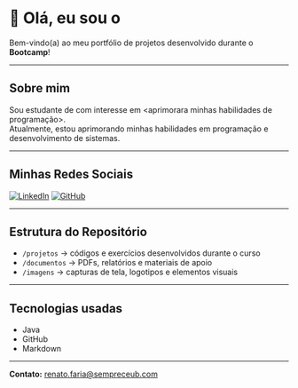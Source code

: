 # 👋 Olá, eu sou o <Renato Moreira>

Bem-vindo(a) ao meu portfólio de projetos desenvolvido durante o **Bootcamp**!

---

## Sobre mim
Sou estudante de <Engenharia de Software> com interesse em <aprimorara minhas habilidades de programação>.  
Atualmente, estou aprimorando minhas habilidades em programação e desenvolvimento de sistemas.

---

## Minhas Redes Sociais
[![LinkedIn](https://img.shields.io/badge/LinkedIn-000?style=for-the-badge&logo=linkedin&logoColor=0A66C2)](<https://www.linkedin.com/in/renato-moreira-31a53b379/>)
[![GitHub](https://img.shields.io/badge/GitHub-000?style=for-the-badge&logo=github)](https://github.com/<RenatoMoreira137>)

---

## Estrutura do Repositório
- `/projetos` → códigos e exercícios desenvolvidos durante o curso  
- `/documentos` → PDFs, relatórios e materiais de apoio  
- `/imagens` → capturas de tela, logotipos e elementos visuais  

---

## Tecnologias usadas
- Java  
- GitHub  
- Markdown  

---

**Contato:** <renato.faria@sempreceub.com>

